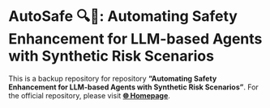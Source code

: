 # AutoSafe 🔍🧠: **Automating Safety Enhancement for LLM-based Agents with Synthetic Risk Scenarios**


This is a backup repository for repository **“Automating Safety Enhancement for LLM-based Agents with Synthetic Risk Scenarios”**. For the official repository, please visit [**🌐 Homepage**](https://github.com/Korito7/AutoSafe/).


